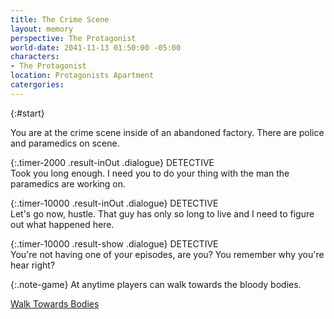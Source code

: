 ```yaml
---
title: The Crime Scene
layout: memory
perspective: The Protagonist
world-date: 2041-11-13 01:50:00 -05:00
characters:
- The Protagonist
location: Protagonists Apartment
catergories: 
---
```


{:#start}
<section markdown="1">

You are at the crime scene inside of an abandoned factory. There are police and paramedics on scene.

<div markdown="1" class="sequence" id="detectiveMeetup">

{:.timer-2000 .result-inOut .dialogue}
DETECTIVE <br>Took you long enough. I need you to do your thing with the man the paramedics are working on.  

{:.timer-10000 .result-inOut .dialogue}
DETECTIVE <br>Let's go now, hustle. That guy has only so long to live and I need to figure out what happened here.

{:.timer-10000 .result-show .dialogue}
DETECTIVE <br>You're not having one of your episodes, are you? You remember why you're hear right?

</div>

{:.note-game}
At anytime players can walk towards the bloody bodies.

[Walk Towards Bodies](#options)

</section>
